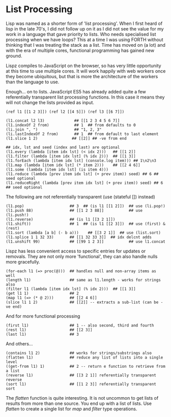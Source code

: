 # List Processing

Lisp was named as a shorter form of 'list processing'. When I first heard of lisp in the late 70's, I did not follow up on it as I did not see the value for my work in a language that gave priority to lists. Who needs specialised list processing when we have loops? This at a time I was using FORTH without thinking that I was treating the stack as a list. Time has moved on (a lot) and with the era of multiple cores, functional programming has gained new ground.

Lispz compiles to JavaScript on the browser, so has very little opportunity at this time to use multiple cores. It will work happily with web workers once they become ubiquitous, but that is more the architecture of the workers than the language to use.

Enough... on to lists. JavaScript ES5 has already added quite a few referentially transparent list processing functions. In this case it means they will not change the lists provided as input.

    (ref l1 [[1 2 3]]) (ref l2 [[4 5]]) (ref l3 [[6 7]])

    (l1.concat l2 l3)             ## [[1 2 3 4 5 6 7]]
    (l1.indexOf 2 from)           ## 1  ## from defaults to 0
    (li.join ", ")                ## "1, 2, 3"
    (li.lastIndexOf 2 from)       ## 1  ## from default to last element
    (l1.slice 1 2)               ## [[2]] ## -ve from end

    ## idx, lst and seed (index and last) are optional
    (l1.every (lambda [item idx lst] (< idx 2)))   ## [[1 2]]
    (l1.filter (lambda [item idx lst] (% idx 2)))  ## [[1 3]]
    (l1.forEach (lambda [item idx lst] (console.log item))) ## 1\n2\n3
    (l1.map (lambda [item idx lst] (* item 2)))    ## [[2 4 6]]
    (l1.some (lambda [item idx lst] (is item 4)))
    (l1.reduce (lambda [prev item idx lst] (+ prev item)) seed) ## 6 ## seed optional
    (l1.reduceRight (lambda [prev item idx lst] (+ prev item)) seed) ## 6 ## seed optional

The following are not referentially transparent (use (stateful []) instead)

    (l1.pop)                    ## 3  ## (is l1 [[1 2]])  ## use (li.pop!)
    (l1.push 88)                ## [[1 2 3 88]]           ## use (li.push!)
    (l1.reverse)                ## (is l1 [[3 2 1]])
    (l1.shift))                 ## 1  ## (is l1 [[2 3]])  ## use (first) & (rest)
    (l1.sort (lambda [a b] (- b a)))    ## [[3 2 1]]  ## use (list.sort)
    (l1.splice 1 1 32 33)       ## [[1 32 33 3]]  ## idx delcnt adds
    (l1.unshift 99)             ## [[99 1 2 3]]           ## use l1.concat

Lispz has less convenient access to specific entries for updates or removals.
They are not only more 'functional', they can also handle nulls more gracefully.

    (for-each l1 (=> proc(@)))  ## handles null and non-array items as well
    (length l1)                 ## same as l1.length - works for strings also
    (filter l1 (lambda [item idx lst] (% idx 2)))  ## [[1 3]]
    (get l1 1)                  ## 2
    (map l1 (=> (* @ 2)))       ## [[2 4 6]]
    (slice l1 1 2)              ## [[2]] -- extracts a sub-list (can be -ve end)

And for more functional processing

    (first l1)                  ## 1 -- also second, third and fourth
    (rest l1)                   ## [[2 3]]
    (last l1)                   ## 3

And others...

    (contains l1 2)             ## works for strings/substrings also
    (flatten l1)                ## reduce any list of lists into a single level
    ((get-from l1) 1)           ## 2 -- return e function to retrieve from a list
    (reverse l1)                ## [[3 2 1]] referentially transparent reverse
    (sort l1)                   ## [[1 2 3]] referentially transparent sort

The _flatten_ function is quite interesting. It is not uncommon to get lists of
results from more than one source. You end up with a list of lists. Use _flatten_
to create a single list for _map_ and _filter_ type operations.
